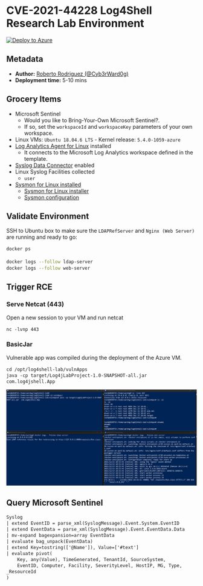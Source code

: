 # CVE-2021-44228 Log4Shell Research Lab Environment

[![Deploy to Azure](https://aka.ms/deploytoazurebutton)](https://portal.azure.com/#create/Microsoft.Template/uri/https%3A%2F%2Fraw.githubusercontent.com%2FOTRF%2FMicrosoft-Sentinel2Go%2Fmaster%2Fgrocery-list%2FLinux%2Fdemos%2FCVE-2021-44228-Log4Shell%2Fazuredeploy.json)

## Metadata

* **Author:** [Roberto Rodriguez (@Cyb3rWard0g)](https://twitter.com/Cyb3rWard0g)
* **Deployment time:** 5-10 mins

## Grocery Items

* Microsoft Sentinel
    * Would you like to Bring-Your-Own Microsoft Sentinel?.
    * If so, set the `workspaceId` and `workspaceKey` parameters of your own workspace.
* Linux VMs: `Ubuntu 18.04.6 LTS` - Kernel release: `5.4.0-1059-azure `
* [Log Analytics Agent for Linux](https://github.com/microsoft/OMS-Agent-for-Linux) installed
    * It connects to the Microsoft Log Analytics workspace defined in the template.
* [Syslog Data Connector](https://docs.microsoft.com/en-us/azure/sentinel/connect-syslog) enabled
* Linux Syslog Facilities collected
    * `user`
* [Sysmon for Linux installed](https://github.com/Sysinternals/SysmonForLinux)
    * [Sysmon for Linux installer](https://github.com/OTRF/Blacksmith/blob/master/resources/scripts/bash/Install-Sysmon-For-Linux.sh)
    * [Sysmon configuration](https://github.com/OTRF/Blacksmith/blob/master/resources/configs/sysmon/linux/sysmon.xml)

## Validate Environment

SSH to Ubuntu box to make sure the `LDAPRefServer` and `Nginx (Web Server)` are running and ready to go:

```bash
docker ps

docker logs --follow ldap-server
docker logs --follow web-server
```

## Trigger RCE

### Serve Netcat (443)

Open a new session to your VM and run netcat

```
nc -lvnp 443
```

### BasicJar

Vulnerable app was compiled during the deployment of the Azure VM.

```
cd /opt/log4shell-lab/vulnApps
java -cp target/Log4jLabProject-1.0-SNAPSHOT-all.jar  com.log4jshell.App
```

![](../../../../resources/images/log4jshell-trigger-rce-basicjar-reverseshell2.png)

## Query Microsoft Sentinel

```
Syslog 
| extend EventID = parse_xml(SyslogMessage).Event.System.EventID 
| extend EventData = parse_xml(SyslogMessage).Event.EventData.Data 
| mv-expand bagexpansion=array EventData 
| evaluate bag_unpack(EventData) 
| extend Key=tostring(['@Name']), Value=['#text'] 
| evaluate pivot( 
    Key, any(Value), TimeGenerated, TenantId, SourceSystem, 
    EventID, Computer, Facility, SeverityLevel, HostIP, MG, Type, _ResourceId 
)
```